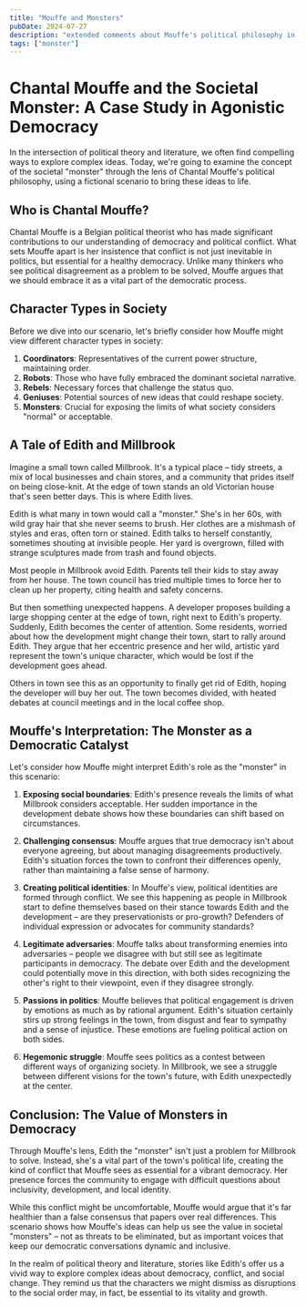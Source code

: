 ```yaml
---
title: "Mouffe and Monsters"
pubDate: 2024-07-27
description: "extended comments about Mouffe's political philosophy in context of character types"
tags: ["monster"]
---
```


# Chantal Mouffe and the Societal Monster: A Case Study in Agonistic Democracy

In the intersection of political theory and literature, we often find compelling ways to explore complex ideas. Today, we're going to examine the concept of the societal "monster" through the lens of Chantal Mouffe's political philosophy, using a fictional scenario to bring these ideas to life.

## Who is Chantal Mouffe?

Chantal Mouffe is a Belgian political theorist who has made significant contributions to our understanding of democracy and political conflict. What sets Mouffe apart is her insistence that conflict is not just inevitable in politics, but essential for a healthy democracy. Unlike many thinkers who see political disagreement as a problem to be solved, Mouffe argues that we should embrace it as a vital part of the democratic process.

## Character Types in Society

Before we dive into our scenario, let's briefly consider how Mouffe might view different character types in society:

1. **Coordinators**: Representatives of the current power structure, maintaining order.
2. **Robots**: Those who have fully embraced the dominant societal narrative.
3. **Rebels**: Necessary forces that challenge the status quo.
4. **Geniuses**: Potential sources of new ideas that could reshape society.
5. **Monsters**: Crucial for exposing the limits of what society considers "normal" or acceptable.

## A Tale of Edith and Millbrook

Imagine a small town called Millbrook. It's a typical place – tidy streets, a mix of local businesses and chain stores, and a community that prides itself on being close-knit. At the edge of town stands an old Victorian house that's seen better days. This is where Edith lives.

Edith is what many in town would call a "monster." She's in her 60s, with wild gray hair that she never seems to brush. Her clothes are a mishmash of styles and eras, often torn or stained. Edith talks to herself constantly, sometimes shouting at invisible people. Her yard is overgrown, filled with strange sculptures made from trash and found objects.

Most people in Millbrook avoid Edith. Parents tell their kids to stay away from her house. The town council has tried multiple times to force her to clean up her property, citing health and safety concerns.

But then something unexpected happens. A developer proposes building a large shopping center at the edge of town, right next to Edith's property. Suddenly, Edith becomes the center of attention. Some residents, worried about how the development might change their town, start to rally around Edith. They argue that her eccentric presence and her wild, artistic yard represent the town's unique character, which would be lost if the development goes ahead.

Others in town see this as an opportunity to finally get rid of Edith, hoping the developer will buy her out. The town becomes divided, with heated debates at council meetings and in the local coffee shop.

## Mouffe's Interpretation: The Monster as a Democratic Catalyst

Let's consider how Mouffe might interpret Edith's role as the "monster" in this scenario:

1. **Exposing social boundaries**: Edith's presence reveals the limits of what Millbrook considers acceptable. Her sudden importance in the development debate shows how these boundaries can shift based on circumstances.

2. **Challenging consensus**: Mouffe argues that true democracy isn't about everyone agreeing, but about managing disagreements productively. Edith's situation forces the town to confront their differences openly, rather than maintaining a false sense of harmony.

3. **Creating political identities**: In Mouffe's view, political identities are formed through conflict. We see this happening as people in Millbrook start to define themselves based on their stance towards Edith and the development – are they preservationists or pro-growth? Defenders of individual expression or advocates for community standards?

4. **Legitimate adversaries**: Mouffe talks about transforming enemies into adversaries – people we disagree with but still see as legitimate participants in democracy. The debate over Edith and the development could potentially move in this direction, with both sides recognizing the other's right to their viewpoint, even if they disagree strongly.

5. **Passions in politics**: Mouffe believes that political engagement is driven by emotions as much as by rational argument. Edith's situation certainly stirs up strong feelings in the town, from disgust and fear to sympathy and a sense of injustice. These emotions are fueling political action on both sides.

6. **Hegemonic struggle**: Mouffe sees politics as a contest between different ways of organizing society. In Millbrook, we see a struggle between different visions for the town's future, with Edith unexpectedly at the center.

## Conclusion: The Value of Monsters in Democracy

Through Mouffe's lens, Edith the "monster" isn't just a problem for Millbrook to solve. Instead, she's a vital part of the town's political life, creating the kind of conflict that Mouffe sees as essential for a vibrant democracy. Her presence forces the community to engage with difficult questions about inclusivity, development, and local identity. 

While this conflict might be uncomfortable, Mouffe would argue that it's far healthier than a false consensus that papers over real differences. This scenario shows how Mouffe's ideas can help us see the value in societal "monsters" – not as threats to be eliminated, but as important voices that keep our democratic conversations dynamic and inclusive.

In the realm of political theory and literature, stories like Edith's offer us a vivid way to explore complex ideas about democracy, conflict, and social change. They remind us that the characters we might dismiss as disruptions to the social order may, in fact, be essential to its vitality and growth.